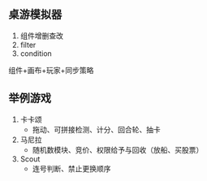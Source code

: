 ## 桌游模拟器
1. 组件增删查改
2. filter
3. condition

组件+画布+玩家+同步策略


## 举例游戏
1. 卡卡颂
   - 拖动、可拼接检测、计分、回合轮、抽卡
2. 马尼拉
   - 随机数模块、竞价、权限给予与回收（放船、买股票）
3. Scout
   - 连号判断、禁止更换顺序
